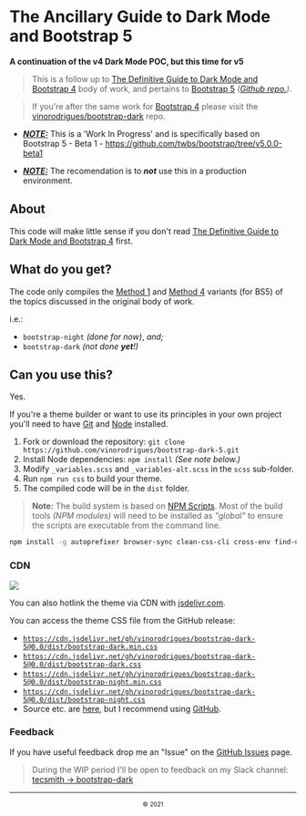 # The Ancillary Guide to Dark Mode and Bootstrap 5
**A continuation of the v4 Dark Mode POC, but this time for v5**

> This is a follow up to [The Definitive Guide to Dark Mode and Bootstrap 4](http://vinorodrigues.github.io/bootstrap-dark) body of work,
> and pertains to [Bootstrap 5](https://getbootstrap.com) *([Github repo.](https://github.com/twbs/bootstrap))*.

> If you're after the same work for [Bootstrap 4](https://getbootstrap.com/docs/4.5/) please visit the [vinorodrigues/bootstrap-dark](https://github.com/vinorodrigues/bootstrap-dark) repo.


- <u>***NOTE:***</u> This is a 'Work In Progress' and is specifically based on Bootstrap 5 - Beta 1 - https://github.com/twbs/bootstrap/tree/v5.0.0-beta1

- <u>***NOTE:***</u> The recomendation is to ***not*** use this in a production environment.

## About

This code will make little sense if you don't read
[The Definitive Guide to Dark Mode and Bootstrap 4](http://vinorodrigues.github.io/bootstrap-dark) first.

## What do you get?

The code only compiles the [Method 1](https://github.com/vinorodrigues/bootstrap-dark/blob/master/README.md#method-1) and [Method 4](https://github.com/vinorodrigues/bootstrap-dark/blob/master/README.md#method-4) variants (for BS5) of the topics discussed in the original body of work.

i.e.:

* `bootstrap-night` *(done for now)*, _and;_
* `bootstrap-dark` *(not done **yet**!)*

## Can you use this?

Yes.


If you're a theme builder or want to use its principles in your own project you'll need to have [Git](https://help.github.com/articles/set-up-git) and [Node](https://nodejs.org/) installed.

1. Fork or download the repository: `git clone https://github.com/vinorodrigues/bootstrap-dark-5.git`
2. Install Node dependencies: `npm install`  *(See note below.)*
3. Modify `_variables.scss` and `_variables-alt.scss` in the `scss` sub-folder.
4. Run `npm run css` to build your theme.
5. The compiled code will be in the `dist` folder.

> **Note:** The build system is based on [NPM Scripts](https://docs.npmjs.com/cli/v6/using-npm/scripts). Most of the build tools _(NPM modules)_ will need to be installed as *"global"* to ensure the scripts are executable from the command line.

```bash
npm install -g autoprefixer browser-sync clean-css-cli cross-env find-unused-sass-variables nodemon npm-run-all postcss postcss-cli rtlcss sass stylelint stylelint-config-twbs-bootstrap
```


### CDN

[![](https://data.jsdelivr.com/v1/package/gh/vinorodrigues/bootstrap-dark-5/badge?style=rounded)](https://www.jsdelivr.com/package/gh/vinorodrigues/bootstrap-dark-5)

You can also hotlink the theme via CDN with [jsdelivr.com](https://www.jsdelivr.com).

You can access the theme CSS file from the GitHub release:

* [`https://cdn.jsdelivr.net/gh/vinorodrigues/bootstrap-dark-5@0.0/dist/bootstrap-dark.min.css`](https://cdn.jsdelivr.net/gh/vinorodrigues/bootstrap-dark-5@0.0/dist/bootstrap-dark.min.css)
* [`https://cdn.jsdelivr.net/gh/vinorodrigues/bootstrap-dark-5@0.0/dist/bootstrap-dark.css`](https://cdn.jsdelivr.net/gh/vinorodrigues/bootstrap-dark-5@0.0/dist/bootstrap-dark.css)
* [`https://cdn.jsdelivr.net/gh/vinorodrigues/bootstrap-dark-5@0.0/dist/bootstrap-night.min.css`](https://cdn.jsdelivr.net/gh/vinorodrigues/bootstrap-dark-5@0.0/dist/bootstrap-night.min.css)
* [`https://cdn.jsdelivr.net/gh/vinorodrigues/bootstrap-dark-5@0.0/dist/bootstrap-night.css`](https://cdn.jsdelivr.net/gh/vinorodrigues/bootstrap-dark-5@0.0/dist/bootstrap-night.css)
* Source etc. are [here](https://cdn.jsdelivr.net/gh/vinorodrigues/bootstrap-dark/dist/), but I recommend using [GitHub](https://github.com/vinorodrigues/bootstrap-dark-5).


### Feedback

If you have useful feedback drop me an "Issue" on the [GitHub Issues](https://github.com/vinorodrigues/bootstrap-dark-5/issues) page.

> During the WIP period I'll be open to feedback on my Slack channel:  [tecsmith -> bootstrap-dark](https://tecsmith.slack.com/messages/boostrap-dark/)


---

<p align="center" style="display: block; font-size: 75%; text-align: center;">&copy; 2021</p>
